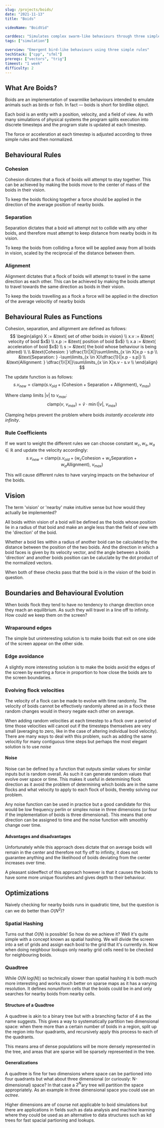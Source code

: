 ```yaml
---
slug: /projects/boids/
date: "2021-11-13"
title: "Boids"

videoName: "BoidVid"

carddesc: "Simulates complex swarm-like behaviours through three simple rules. An example of emergent behaviour."
tags: ["simulation"]

overview: "Emergent bird-like behaviours using three simple rules"
techStack: ["cpp", "sfml"]
prereqs: ["vectors", "trig"]
timeest: "1 week"
difficulty: 2
---
```


## What Are Boids?
Boids are an implementation of swarmlike behaviours intended to emulate animals such as birds or fish. In fact &#8212; boids is short for birdlike object.

Each boid is an entity with a position, velocity, and a field of view. As with many simulations of physical systems the program splits execution into discrete timesteps and the program state is updated at each timestep.

The force or acceleration at each timestep is adjusted according to three simple rules and then normalized.

## Behavioural Rules
### Cohesion
Cohesion dictates that a flock of boids will attempt to stay together. This can be achieved by making the boids move to the center of mass of the boids in their vision.

To keep the boids flocking together a force should be applied in the direction of the average position of nearby boids.

### Separation
Separation dictates that a boid wil attempt not to collide with any other boids, and therefore must attempt to keep distance from nearby boids in its vision.

To keep the boids from colliding a force will be applied away from all boids in vision, scaled by the reciprocal of the distance between them.

### Alignment
Alignment dictates that a flock of boids will attempt to travel in the same direction as each other. This can be achieved by making the boids attempt to travel towards the same direction as boids in their vision.

To keep the boids travelling as a flock a force will be applied in the direction of the average velocitiy of nearby boids

## Behavioural Rules as Functions
Cohesion, separation, and allignment are defined as follows:
$$
\begin{align}
X := &\text{ set of other boids in vision} \\
x.v := &\text{ velocity of boid $x$} \\
x.p := &\text{ position of boid $x$} \\
x.a := &\text{ acceleration of boid $x$} \\
s := &\text{ the boid whose behaviour is being altered} \\
\\
&\text{Cohesion: }   \dfrac{1}{|X|}\sum\limits_{x \in X}x.p - s.p \\
&\text{Separation: } -\sum\limits_{x \in X}\dfrac{1}{|x.p - s.p|} \\
&\text{Allignment: } \dfrac{1}{|X|}\sum\limits_{x \in X}x.v - s.v \\
\end{align}
$$

The update function is as follows:
$$
s.v_{new} = \mathrm{clamp}(s.v_{old} + (\text{Cohesion} + \text{Separation} + \text{Allignment}),\ v_{max})
$$

Where $\mathrm{clamp}$ limits $|v|$ to $v_{max}$:
$$
\mathrm{clamp}(v,\ v_{max}) = \hat{v} \cdot \min(|v|,\ v_{max})
$$

Clamping helps prevent the problem where boids *instantly accelerate into infinity*.

### Rule Coefficients
If we want to weight the different rules we can choose constant $w_{c}, w_{s}, w_{a} \in \mathbb{R}$ and update the velocity accordingly:
$$
s.v_{new} = \mathrm{clamp}(s.v_{old} + (w_{c} \text{Cohesion} + w_{s} \text{Separation} + w_{a} \text{Allignment}),\ v_{max})
$$

This will cause different rules to have varying impacts on the behaviour of the boids.

## Vision
The term 'vision' or 'nearby' make intuitive sense but how would they actually be implemented?

All boids within vision of a boid will be defined as the boids whose position lie in a radius of that boid and make an angle less than the field of view with the 'direction' of the boid. 

Whether a boid lies within a radius of another boid can be calculated by the distance between the position of the two boids. And the direction in which a boid faces is given by its velocity vector, and the angle between a boids 'direction' and another boids position can be caluclate by the dot product of the normalized vectors.

When both of these checks pass that the boid is in the vision of the boid in question.

## Boundaries and Behavioural Evolution
When boids flock they tend to have no tendency to change direction once they reach an equilibrium. As such they will travel in a line off to infinity. How could we keep them on the screen?

### Wraparound edges
The simple but uninteresting solution is to make boids that exit on one side of the screen appear on the other side.

### Edge avoidance
A slightly more interesting solution is to make the boids avoid the edges of the screen by exerting a force in proportion to how close the boids are to the screen boundaries.

### Evolving flock velocities
The velocity of a flock can be made to evolve with time randomly. The velocity of boids cannot be effectively randomly altered as in a flock these random changes would in theory negate each other on average.

When adding random velocities at each timestep to a flock over a period of time those velocities will cancel out if the timesteps themselves are very small (averaging to zero, like in the case of altering individual boid velocity). There are many ways to deal with this problem, such as adding the same velocitiy for many contiguous time steps but perhaps the most elegant solution is to use *noise*

#### Noise
Noise can be defined by a function that outputs similar values for similar inputs but is random overall. As such it can generate random values that evolve over space or time. This makes it useful in determining flock direction as it avoid the problem of determining which boids are in the same flocks and what velocity to apply to each flock of boids, thereby solving our problem.

Any noise function can be used in practice but a good candidate for this would be low frequency perlin or simplex noise in three dimensions (or four if the implementation of boids is three dimensional). This means that one direction can be assigned to time and the noise function with smoothly change over time.

#### Advantages and disadvantages
Unfortunately while this approach does dictate that on average boids will remain in the center and therefore not fly off to infinity, it does not guarantee anything and the likelihood of boids deviating from the center increases over time.

A pleasant sideeffect of this approach however is that it causes the boids to have some more unique flourishes and gives depth to their behaviour.

## Optimizations
Naively checking for nearby boids runs in quadratic time, but the question is can we do better than $O(N^{2})$?

### Spatial Hashing
Turns out that $O(N)$ is possible! So how do we achieve it? Well it's quite simple with a concept known as spatial hashing. We will divide the screen into a set of grids and assign each boid to the grid that it's currently in. Now when doing neighbour lookups only nearby grid cells need to be checked for neighbouring boids.

### Quadtree
While $O(N\ log(N))$ so technically slower than spatial hashing it is both much more interesting and works much better on sparse maps as it has a varying resolution. It defines nonuniform cells that the boids could be in and only searches for nearby boids from nearby cells.

#### Structure of a Quadtree
A quadtree is akin to a binary tree but with a branching factor of 4 as the name suggests. This gives a way to systematically partition two dimensional space: when there more than a certain number of boids in a region, split up the region into four quadrants, and recursively apply this process to each of the quadrants.

This means area of dense populations will be more densely represented in the tree, and areas that are sparse will be sparsely represented in the tree.

#### Generalizations
A quadtree is fine for two dimensions where space can be partioned into four quadrants but what about three dimensional (or curiously: N-dimensional) space? In that case a $2^{N}$ary tree will partition the space appropriately. As an example in three dimensional space you could use an *octree*.

Higher dimensions are of course not applicable to boid simulations but there are applications in fields such as data analysis and machine learning where they could be used as an alternative to data structures such as kd trees for fast spacial partioning and lookups.
